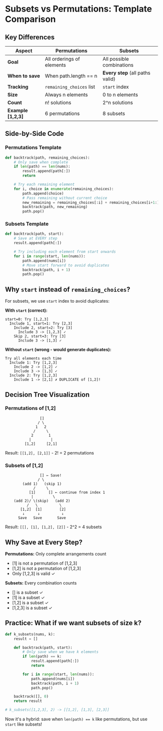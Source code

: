 # Subsets vs Permutations: Template Comparison

## Key Differences

| Aspect | Permutations | Subsets |
|--------|--------------|---------|
| **Goal** | All orderings of elements | All possible combinations |
| **When to save** | When path.length == n | **Every step** (all paths valid) |
| **Tracking** | `remaining_choices` list | `start` index |
| **Size** | Always n elements | 0 to n elements |
| **Count** | n! solutions | 2^n solutions |
| **Example [1,2,3]** | 6 permutations | 8 subsets |

## Side-by-Side Code

### Permutations Template
```python
def backtrack(path, remaining_choices):
    # Only save when complete
    if len(path) == len(nums):
        result.append(path[:])
        return

    # Try each remaining element
    for i, choice in enumerate(remaining_choices):
        path.append(choice)
        # Pass remaining without current choice
        new_remaining = remaining_choices[:i] + remaining_choices[i+1:]
        backtrack(path, new_remaining)
        path.pop()
```

### Subsets Template
```python
def backtrack(path, start):
    # Save at EVERY step
    result.append(path[:])

    # Try including each element from start onwards
    for i in range(start, len(nums)):
        path.append(nums[i])
        # Move start forward to avoid duplicates
        backtrack(path, i + 1)
        path.pop()
```

## Why `start` instead of `remaining_choices`?

For subsets, we use `start` index to avoid duplicates:

**With `start` (correct):**
```
start=0: Try [1,2,3]
  Include 1, start=1: Try [2,3]
    Include 2, start=2: Try [3]
      Include 3 -> [1,2,3] ✓
    Skip 2, start=3: Try [3]
      Include 3 -> [1,3] ✓
```

**Without `start` (wrong - would generate duplicates):**
```
Try all elements each time
  Include 1: Try [1,2,3]
    Include 2 -> [1,2] ✓
    Include 3 -> [1,3] ✓
  Include 2: Try [1,2,3]
    Include 1 -> [2,1] ✗ DUPLICATE of [1,2]!
```

## Decision Tree Visualization

### Permutations of [1,2]
```
                []
               / \
              1   2
             /     \
            2       1
           |         |
         [1,2]     [2,1]
```
Result: `[[1,2], [2,1]]` - 2! = 2 permutations

### Subsets of [1,2]
```
                [] ← Save!
               / \
        (add 1)   (skip 1)
             /     \
           [1]      [] ← continue from index 1
            |         \
    (add 2)/ \(skip)   (add 2)
          /   \          \
       [1,2]  [1]        [2]
        ↓      ↓          ↓
      Save   Save       Save
```
Result: `[[], [1], [1,2], [2]]` - 2^2 = 4 subsets

## Why Save at Every Step?

**Permutations:** Only complete arrangements count
- [1] is not a permutation of [1,2,3]
- [1,2] is not a permutation of [1,2,3]
- Only [1,2,3] is valid ✓

**Subsets:** Every combination counts
- [] is a subset ✓
- [1] is a subset ✓
- [1,2] is a subset ✓
- [1,2,3] is a subset ✓

## Practice: What if we want subsets of size k?

```python
def k_subsets(nums, k):
    result = []

    def backtrack(path, start):
        # Only save when we have k elements
        if len(path) == k:
            result.append(path[:])
            return

        for i in range(start, len(nums)):
            path.append(nums[i])
            backtrack(path, i + 1)
            path.pop()

    backtrack([], 0)
    return result

# k_subsets([1,2,3], 2) -> [[1,2], [1,3], [2,3]]
```

Now it's a hybrid: save when `len(path) == k` like permutations, but use `start` like subsets!
